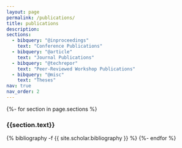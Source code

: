 ```yaml
---
layout: page
permalink: /publications/
title: publications
description: 
sections:
  - bibquery: "@inproceedings"
    text: "Conference Publications"
  - bibquery: "@article"
    text: "Journal Publications"
  - bibquery: "@techrepor"
    text: "Peer-Reviewed Workshop Publications"
  - bibquery: "@misc"
    text: "Theses"
nav: true
nav_order: 2
---
```

<!-- _pages/publications.md -->
<div class="publications">

{%- for section in page.sections %}
  <a id="{{section.text}}"></a>
  <h3 class="bibtitle">{{section.text}}</h3>
  {% bibliography -f {{ site.scholar.bibliography }} %}
{%- endfor %}

</div>
